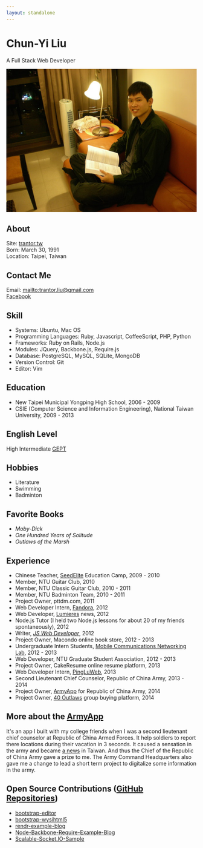 ```yaml
---
layout: standalone
---
```


# Chun-Yi Liu
A Full Stack Web Developer

![Trantor Liu](/images/trantor.jpg)

## About
Site: [trantor.tw](http://trantor.tw)  
Born: March 30, 1991  
Location: Taipei, Taiwan

## Contact Me
Email: <mailto:trantor.liu@gmail.com>  
[Facebook](https://www.facebook.com/trantor.liu)


## Skill

- Systems: Ubuntu, Mac OS
- Programming Languages: Ruby, Javascript, CoffeeScript, PHP, Python
- Frameworks: Ruby on Rails, Node.js
- Modules: JQuery, Backbone.js, Require.js
- Database: PostgreSQL, MySQL, SQLite, MongoDB
- Version Control: Git
- Editor: Vim

## Education
- New Taipei Municipal Yongping High School, 2006 - 2009  
- CSIE (Computer Science and Information Engineering), National Taiwan University, 2009 - 2013

## English Level
High Intermediate [GEPT](https://www.lttc.ntu.edu.tw/E_LTTC/E_GEPT.htm)

## Hobbies
- Literature
- Swimming
- Badminton

## Favorite Books
- _Moby-Dick_
- _One Hundred Years of Solitude_
- _Outlaws of the Marsh_

## Experience
- Chinese Teacher, [SeedElite](https://www.facebook.com/SeedElite) Education Camp, 2009 - 2010
- Member, NTU Guitar Club, 2010
- Member, NTU Classic Guitar Club, 2010 - 2011
- Member, NTU Badminton Team, 2010 - 2011
- Project Owner, pttdm.com, 2011
- Web Developer Intern, [Fandora](http://fandora.tw/), 2012
- Web Developer, [Lumieres](http://trantor.tw/%E6%8F%AD%E5%A0%B1.pdf) news, 2012
- Node.js Tutor (I held two Node.js lessons for about 20 of my friends spontaneously), 2012
- Writer, [_JS Web Developer_](http://trantor.tw/JS%E7%B6%B2%E9%A0%81%E9%96%8B%E7%99%BC%E8%80%85%EF%BC%88%E8%A9%A6%E8%AE%80%E7%89%88%EF%BC%89.pdf), 2012
- Project Owner, Macondo online book store, 2012 - 2013
- Undergraduate Intern Students, [Mobile Communications Networking Lab](http://www.pcs.csie.ntu.edu.tw/labinfo_page), 2012 - 2013
- Web Developer, NTU Graduate Student Association, 2012 - 2013
- Project Owner, CakeResume online resume platform, 2013
- Web Developer Intern, [PingLuWeb](http://pingluweb.com/), 2013
- Second Lieutenant Chief Counselor, Republic of China Army, 2013 - 2014
- Project Owner, [ArmyApp](http://armyapp.tw) for Republic of China Army, 2014
- Project Owner, [40 Outlaws](http://www.40outlaws.com/) group buying platform, 2014

## More about the [ArmyApp](http://armyapp.tw)
It's an app I built with my college friends when I was a second lieutenant chief counselor at Republic of China Armed Forces. It help soldiers to report there locations during their vacation in 3 seconds. It caused a sensation in the army and became [a news](http://armyapp.tw/#video) in Taiwan. And thus the Chief of the Republic of China Army gave a prize to me. The Army Command Headquarters also gave me a change to lead a short term project to digitalize some information in the army.

## Open Source Contributions ([GitHub Repositories](https://github.com/trantorLiu))
- [bootstrap-editor](https://github.com/trantorLiu/bootstrap-editor)
- [bootstrap-wysihtml5](https://github.com/trantorLiu/bootstrap-wysihtml5)
- [rendr-example-blog](https://github.com/trantorLiu/rendr-example-blog)
- [Node-Backbone-Require-Example-Blog](https://github.com/trantorLiu/Node-Backbone-Require-Example-Blog)
- [Scalable-Socket.IO-Sample](https://github.com/trantorLiu/Scalable-Socket.IO-Sample)
